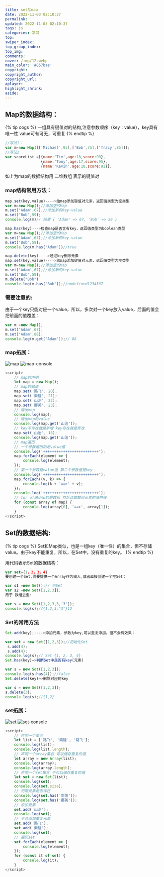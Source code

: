 ```yaml
---
title: set与map
date: 2022-11-03 02:10:37
permalink:
updated: 2022-11-03 02:10:37
tags: js
categories: 学习
top:
swiper_index:
top_group_index:
top_img:
comments:
cover: /img/12.webp
main_color: '#857bae'
copyright:
copyright_author:
copyright_url:
aplayer:
highlight_shrink:
aside:
---
```


## Map的数据结构：
{% tip cogs %}
一组具有键值对的结构,注意参数顺序（key：value），key具有 唯一性 value可有可无，可重复
{% endtip %}

```js
//写法1：
var m=new Map([['Michael',95],['Bob',75],['Tracy',85]]);
//写法2
var scoreList =[{name:'Tim',age:18,score:90},
                {name:'Tony',age:17,score:95},
                {name:'Kevin',age:18,score:91}];
```
如上为map的数据结构用 二维数组 表示的键值对

### map结构常用方法：
```js
map.set(key,value)---->给map添加键值对元素，返回值类型为空类型
var m=new Map();//添加空的Map
m.set('Adam',67);//添加新的key-value
m.set("Bob",59);
console.log(m)// 结果 { 'Adam' => 67, 'Bob' => 59 }

map.has(key)--->检查map是否含有key，返回值类型为boolean类型
var m=new Map();//添加空的Map
m.set('Adam',67);//添加新的key-value
m.set("Bob",59);
console.log(m.has("Adam"))//true

map.delete(key)---->通过key删除元素
map.set(key,value)---->给map添加键值对元素，返回值类型为空类型
var m=new Map();//添加空的Map
m.set('Adam',67);//添加新的key-value
m.set("Bob",59);
m.delete("Bob")
console.log(m.has("Bob"));//undefined1234567
```

### 需要注意的:

由于一个key只能对应一个value，所以，多次对一个key放入value，后面的值会把前面的值覆盖：
```js
var m =new Map();
m.set('Adam',67);
m.set('Adam',88);
console.log(m.get('Adam'));// 88
```

### map拓展：

![map](set与map/map.webp)
![map-console](set与map/map-console.webp)

```js
<script>
    // map的声明
    let map = new Map();
    // map的赋值
    map.set('路飞', 20);
    map.set('索隆', 21);
    map.set('山治', 22);
    map.set('娜美', 23);
    // 输出map
    console.log(map);
    // 输出map的value
    console.log(map.get('山治'));
    // key不存在就是新增 key存在就是修改
    map.set('山治', 18);
    console.log(map.get('山治'));
    // map遍历
    // 一个参数遍历的是value值
    console.log('+++++++++++++++++++++++++');
    map.forEach(element => {
        console.log(element);
    });
    // 第一个参数是value值 第二个参数值是key
    console.log('+++++++++++++++++++++++++');
    map.forEach((v, k) => {
        console.log(k + '==>' + v);
    });
    console.log('+++++++++++++++++++++++++');
    // for of遍历出的是数组 然后读取数组元素的值拼接
    for (const array of map) {
        console.log(array[0], '==>', array[1]);
    }
</script>
```

## Set的数据结构:
{% tip cogs %}
Set和Map类似，也是一组key（唯一性）的集合，但不存储value。由于key不能重复，所以，在Set中，没有重复的key。
{% endtip %}

用代码表示Set的数据结构：
```js
var set={1，2，3，4}
要创建一个Set,需要提供一个Array作为输入,或者直接创建一个空Set：

var s1 =new Set();// 空Set
var s2 =new Set([1,2,3]);
用于 数组去重:

var s = new Set([1,2,3,3,'3']);
console.log(s);//{1,2,3,"3"}12
```
### Set的常用方法
```js
Set.add(key);---->添加元素，参数为key,可以重复添加，但不会有效果：

var set = new Set([1,2,3]);//初始化Set
 s.add(4);
 s.add(4);
console.log(s);// Set {1, 2, 3, 4}
Set.has(key)—>判断Set中是否有key(元素)

var s = new Set([1,2,3]);
console.log(s.has(4));//false
Set.delete(key)—>删除对应的key

var s = new Set([1,2,3]);
s.delete(3);
console.log(s);//{1,2}
```

### set拓展：
![set](set与map/set.webp)
![set-console](set与map/set-console.webp)

```js
<script>
    // 声明一个集合
    let list = ['路飞', '索隆', '路飞'];
    console.log(list);
    console.log(list.length);
    // 声明一个array集合 可以储存重复的值
    let array = new Array(list);
    console.log(array);
    console.log(array.length);
    // 声明一个set集合 不可以储存重复的值
    let set = new Set(list);
    console.log(set);
    console.log(set.size);
    // 判断元素是否存在
    console.log(set.has('索隆'));
    console.log(set.has('娜美'));
    // 添加元素
    set.add('山治');
    console.log(set);
    // 不会添加重复元素
    set.add('路飞');
    set.add('索隆');
    console.log(set);
    // 遍历set
    set.forEach(element => {
        console.log(element);
    });
    for (const it of set) {
        console.log(it);
    }
</script>
```

